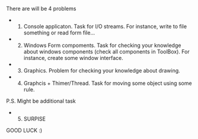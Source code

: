 There are will be 4 problems

* 1) Console applicaton. Task for I/O streams. For instance, write to file something or read form file...
* 2) Windows Form compoments. Task for checking your knowledge about windows components (check all components in ToolBox). For instance, create some window interface.
* 3) Graphics. Problem for checking your knowledge about drawing.
* 4) Graphcis + Thimer/Thread. Task for moving some object using some rule.

P.S. Might be additional task 
* 5) SURPISE



GOOD LUCK :)
